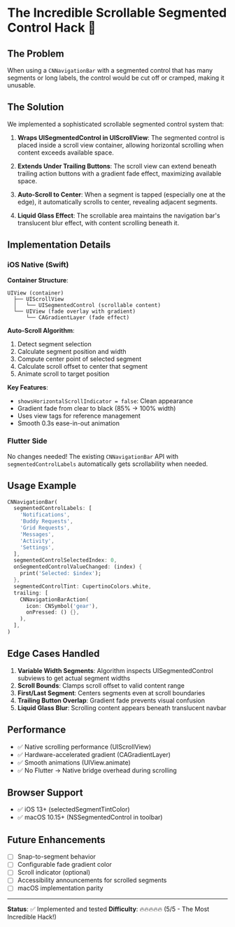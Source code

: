 # The Incredible Scrollable Segmented Control Hack 🎯

## The Problem

When using a `CNNavigationBar` with a segmented control that has many segments or long labels, the control would be cut off or cramped, making it unusable.

## The Solution

We implemented a sophisticated scrollable segmented control system that:

1. **Wraps UISegmentedControl in UIScrollView**: The segmented control is placed inside a scroll view container, allowing horizontal scrolling when content exceeds available space.

2. **Extends Under Trailing Buttons**: The scroll view can extend beneath trailing action buttons with a gradient fade effect, maximizing available space.

3. **Auto-Scroll to Center**: When a segment is tapped (especially one at the edge), it automatically scrolls to center, revealing adjacent segments.

4. **Liquid Glass Effect**: The scrollable area maintains the navigation bar's translucent blur effect, with content scrolling beneath it.

## Implementation Details

### iOS Native (Swift)

**Container Structure**:
```
UIView (container)
  ├── UIScrollView
  │   └── UISegmentedControl (scrollable content)
  └── UIView (fade overlay with gradient)
      └── CAGradientLayer (fade effect)
```

**Auto-Scroll Algorithm**:
1. Detect segment selection
2. Calculate segment position and width
3. Compute center point of selected segment
4. Calculate scroll offset to center that segment
5. Animate scroll to target position

**Key Features**:
- `showsHorizontalScrollIndicator = false`: Clean appearance
- Gradient fade from clear to black (85% → 100% width)
- Uses view tags for reference management
- Smooth 0.3s ease-in-out animation

### Flutter Side

No changes needed! The existing `CNNavigationBar` API with `segmentedControlLabels` automatically gets scrollability when needed.

## Usage Example

```dart
CNNavigationBar(
  segmentedControlLabels: [
    'Notifications',
    'Buddy Requests', 
    'Grid Requests',
    'Messages',
    'Activity',
    'Settings',
  ],
  segmentedControlSelectedIndex: 0,
  onSegmentedControlValueChanged: (index) {
    print('Selected: $index');
  },
  segmentedControlTint: CupertinoColors.white,
  trailing: [
    CNNavigationBarAction(
      icon: CNSymbol('gear'),
      onPressed: () {},
    ),
  ],
)
```

## Edge Cases Handled

1. **Variable Width Segments**: Algorithm inspects UISegmentedControl subviews to get actual segment widths
2. **Scroll Bounds**: Clamps scroll offset to valid content range
3. **First/Last Segment**: Centers segments even at scroll boundaries
4. **Trailing Button Overlap**: Gradient fade prevents visual confusion
5. **Liquid Glass Blur**: Scrolling content appears beneath translucent navbar

## Performance

- ✅ Native scrolling performance (UIScrollView)
- ✅ Hardware-accelerated gradient (CAGradientLayer)
- ✅ Smooth animations (UIView.animate)
- ✅ No Flutter → Native bridge overhead during scrolling

## Browser Support

- ✅ iOS 13+ (selectedSegmentTintColor)
- ✅ macOS 10.15+ (NSSegmentedControl in toolbar)

## Future Enhancements

- [ ] Snap-to-segment behavior
- [ ] Configurable fade gradient color
- [ ] Scroll indicator (optional)
- [ ] Accessibility announcements for scrolled segments
- [ ] macOS implementation parity

---

**Status**: ✅ Implemented and tested
**Difficulty**: 🔥🔥🔥🔥🔥 (5/5 - The Most Incredible Hack!)
